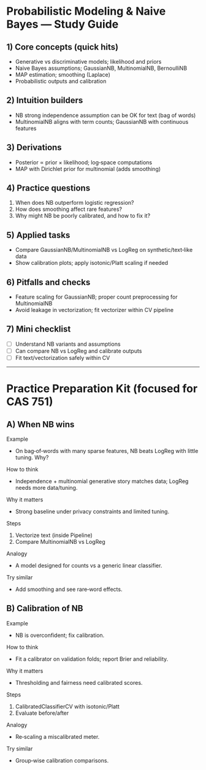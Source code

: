 # Probabilistic Modeling & Naive Bayes — Study Guide

## 1) Core concepts (quick hits)
- Generative vs discriminative models; likelihood and priors
- Naive Bayes assumptions; GaussianNB, MultinomialNB, BernoulliNB
- MAP estimation; smoothing (Laplace)
- Probabilistic outputs and calibration

## 2) Intuition builders
- NB strong independence assumption can be OK for text (bag of words)
- MultinomialNB aligns with term counts; GaussianNB with continuous features

## 3) Derivations
- Posterior ∝ prior × likelihood; log‑space computations
- MAP with Dirichlet prior for multinomial (adds smoothing)

## 4) Practice questions
1) When does NB outperform logistic regression?
2) How does smoothing affect rare features?
3) Why might NB be poorly calibrated, and how to fix it?

## 5) Applied tasks
- Compare GaussianNB/MultinomialNB vs LogReg on synthetic/text‑like data
- Show calibration plots; apply isotonic/Platt scaling if needed

## 6) Pitfalls and checks
- Feature scaling for GaussianNB; proper count preprocessing for MultinomialNB
- Avoid leakage in vectorization; fit vectorizer within CV pipeline

## 7) Mini checklist
- [ ] Understand NB variants and assumptions
- [ ] Can compare NB vs LogReg and calibrate outputs
- [ ] Fit text/vectorization safely within CV

---

# Practice Preparation Kit (focused for CAS 751)

## A) When NB wins
Example
- On bag‑of‑words with many sparse features, NB beats LogReg with little tuning. Why?

How to think
- Independence + multinomial generative story matches data; LogReg needs more data/tuning.

Why it matters
- Strong baseline under privacy constraints and limited tuning.

Steps
1) Vectorize text (inside Pipeline)
2) Compare MultinomialNB vs LogReg

Analogy
- A model designed for counts vs a generic linear classifier.

Try similar
- Add smoothing and see rare‑word effects.

## B) Calibration of NB
Example
- NB is overconfident; fix calibration.

How to think
- Fit a calibrator on validation folds; report Brier and reliability.

Why it matters
- Thresholding and fairness need calibrated scores.

Steps
1) CalibratedClassifierCV with isotonic/Platt
2) Evaluate before/after

Analogy
- Re‑scaling a miscalibrated meter.

Try similar
- Group‑wise calibration comparisons.
